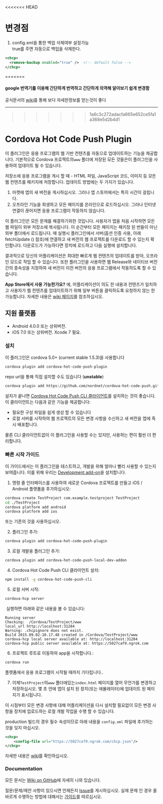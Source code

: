<<<<<<< HEAD
# 변경점
1. config.xml을 통한 백업 삭제여부 설정가능  
 true를 주면 자동으로 백업을 삭제한다.
```xml
<chcp>
  <remove-backup enabled="true" />  <!-- default false --> 
</chcp>
````
=======
#### google 번역기를 이용해 간단하게 번역하고 간단하게 의역해 알아보기 쉽게 변경함
공식문서의 [wiki](https://github.com/nordnet/cordova-hot-code-push/wiki)를 통해 보다 자세한정보를 얻는것이 좋다
* * *
>>>>>>> 1a6c3c272adacfa665e652ce5fa1a368e5d2b4d1

# Cordova Hot Code Push Plugin

이 플러그인은 응용 프로그램의 웹 기반 컨텐츠를 자동으로 업데이트하는 기능을 제공합니다. 
기본적으로 Cordova 프로젝트의`www` 폴더에 저장된 모든 것들은이 플러그인을 사용하여 업데이트 될 수 있습니다.

저장소에 응용 프로그램을 게시 할 때 - HTML 파일, JavaScript 코드, 이미지 등 모든 웹 컨텐츠를 패키지에 저장합니다. 
업데이트 방법에는 두 가지가 있습니다.

1. 마켓에 앱의 새 버전을 게시하십시오. 그러나 앱 스토어에서는 특히 시간이 걸립니다.
2. 오프라인 기능을 희생하고 모든 페이지를 온라인으로 로드하십시오. 그러나 인터넷 연결이 끊어지면 응용 프로그램이 작동하지 않습니다.

이 플러그인은 모든 문제를 해결하기위한 것입니다. 사용자가 앱을 처음 시작하면 모든 웹 파일이 외부 저장소에 복사됩니다. 
이 순간부터 모든 페이지는 패키징 된 번들이 아닌 외부 폴더에서 로드됩니다.
매 실행시 플러그인에서 서버(옵션 인증 사용, 아래 fetchUpdate () 참조)에 연결하고 새 버전의 웹 프로젝트를 다운로드 할 수 있는지 확인합니다.
다운로드가 가능하다면 장치에 로드하고 다음 실행에 설치합니다.

결과적으로 당신의 어플리케이션은 최대한 빠르게 웹 컨텐츠의 업데이트를 받아, 오프라인 모드로 작업 할 수 있습니다.
또한 플러그인을 사용하면 웹 Release와 네이티브 버전 간의 종속성을 지정하여 새 버전이 이전 버전의 응용 프로그램에서 작동하도록 할 수 있습니다.

**App Store에서 사용 가능한가요?** 
예, 어플리케이션이 의도 한 내용과 컨텐츠가 일치하고 사용자가 웹 컨텐츠를 업데이트하기 위해 일부 버튼을 클릭하도록 요청하지 않는 한 가능합니다.
자세한 내용은 [wiki 페이지](https://github.com/nordnet/cordova-hot-code-push/wiki/App-Store-FAQ)를 참조하십시오.

## 지원 플랫폼
- Android 4.0.0 또는 상위버전.
- iOS 7.0 또는 상위버전. Xcode 7 필요.

### 설치

이 플러그인은 cordova 5.0+ (current stable 1.5.3)을 사용합니다

```sh
cordova plugin add cordova-hot-code-push-plugin
```

repo url을 통해 직접 설치할 수도 있습니다 (__unstable__)
```sh
cordova plugin add https://github.com/nordnet/cordova-hot-code-push.git
```


설치가 끝나면 [Cordova Hot Code Push CLI 클라이언트](https://github.com/nordnet/cordova-hot-code-push-cli)를 설치하는 것이 좋습니다.
이 클라이언트는 다음과 같은 기능을 제공합니다:
- 필요한 구성 파일을 쉽게 생성 할 수 있습니다
- 로컬 서버를 시작하여 웹 프로젝트의 모든 변경 사항을 수신하고 새 버전을 앱에 즉시 배포합니다.

물론 CLI 클라이언트없이 이 플러그인을 사용할 수는 있지만, 사용하는 편이 훨씬 더 편리합니다.

### 빠른 시작 가이드

이 가이드에서는 이 플러그인을 테스트하고, 개발을 위해 얼마나 빨리 사용할 수 있는지 보여줍니다.
이를 위해 우리는 [Development add-on](https://github.com/nordnet/cordova-hot-code-push/wiki/Local-Development-Plugin)을 설치합니다.

1. 명령 줄 인터페이스를 사용하여 새로운 Cordova 프로젝트를 만들고 iOS / Android 플랫폼을 추가하십시오:

  ```sh
  cordova create TestProject com.example.testproject TestProject
  cd ./TestProject
  cordova platform add android
  cordova platform add ios
  ```
  또는 기존의 것을 사용하십시오.

2. 플러그인 추가:

  ```sh
  cordova plugin add cordova-hot-code-push-plugin
  ```

3. 로컬 개발용 플러그인 추가:

  ```sh
  cordova plugin add cordova-hot-code-push-local-dev-addon
  ```

4. Cordova Hot Code Push CLI 클라이언트 설치:

  ```sh
  npm install -g cordova-hot-code-push-cli
  ```

5. 로컬 서버 시작:

  ```sh
  cordova-hcp server
  ```

  실행하면 아래와 같은 내용을 볼 수 있습니다:
  ```
  Running server
  Checking:  /Cordova/TestProject/www
  local_url http://localhost:31284
  Warning: .chcpignore does not exist.
  Build 2015.09.02-10.17.48 created in /Cordova/TestProject/www
  cordova-hcp local server available at: http://localhost:31284
  cordova-hcp public server available at: https://5027caf9.ngrok.com
  ```

6. 프로젝트 루트로 이동하여 app을 시작합니다.:

  ```sh
  cordova run
  ```

  플랫폼에서 응용 프로그램이 시작될 때까지 기다립니다..

7. 이제`TestProject`의`www` 폴더에있는`index.html` 페이지를 열어 무언가를 변경하고 저장하십시오. 몇 초 안에 앱이 설치 된 장치(또는 에뮬레이터)에 업데이트 된 페이지가 표시됩니다.

이 시점부터 모든 변경 사항에 대해 어플리케이션을 다시 설치할 필요없이 모든 변경 사항을 장치에 업로드하는 로컬 개발 작업을 수행 할 수 있습니다.

production 빌드의 경우 필수 속성이므로 아래 내용을 `config.xml` 파일에 추가하는 것을 잊지 마십시오.
```xml
<chcp>
    <config-file url="https://5027caf9.ngrok.com/chcp.json"/>
</chcp>
```
자세한 내용은 [wiki](https://github.com/nordnet/cordova-hot-code-push/wiki/Cordova-config-preferences)를 확인하십시오.


### Documentation

모든 문서는 [Wiki on GitHub](https://github.com/nordnet/cordova-hot-code-push/wiki)에 자세히 나와 있습니다.

질문/문제/제안 사항이 있으시면 언제든지 [Issue](https://github.com/nordnet/cordova-hot-code-push/issues)를 게시하십시오.
실제 문제 인 경우 올바르게 수행하는 방법에 대해서는 [가이드](https://github.com/nordnet/cordova-hot-code-push/wiki/Issue-creation-guide)를 따르십시오.
